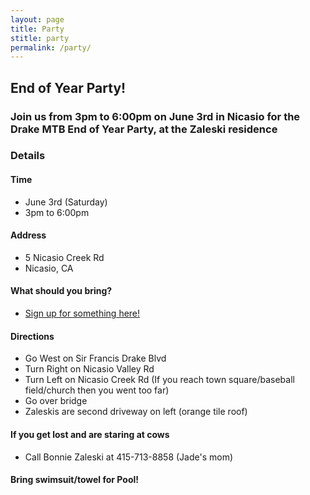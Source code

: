 ```yaml
---
layout: page
title: Party
stitle: party
permalink: /party/
---
```


## End of Year Party!

### Join us from 3pm to 6:00pm on June 3rd in Nicasio for the Drake MTB End of Year Party, at the Zaleski residence

### Details

#### Time
* June 3rd (Saturday)
* 3pm to 6:00pm

#### Address
* 5 Nicasio Creek Rd
* Nicasio, CA

#### What should you bring?
*  [Sign up for something here!](https://docs.google.com/document/d/1hqwFzbk0JLgBNgdzwhdL-pr_1hlM51uiQcDGBhBh-wc/edit)

#### Directions
* Go West on Sir Francis Drake Blvd 
* Turn Right on Nicasio Valley Rd
* Turn Left on Nicasio Creek Rd (If you reach town square/baseball field/church then you went too far)
* Go over bridge
* Zaleskis are second driveway on left (orange tile roof)

#### If you get lost and are staring at cows
* Call Bonnie Zaleski at 415-713-8858 (Jade's mom)

#### Bring swimsuit/towel for Pool!

